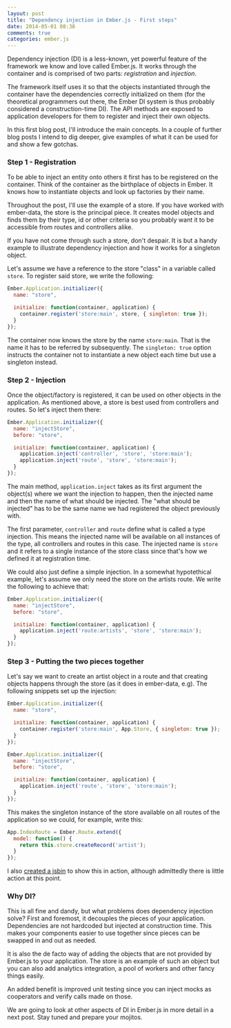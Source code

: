 ```yaml
---
layout: post
title: "Dependency injection in Ember.js - First steps"
date: 2014-05-01 08:38
comments: true
categories: ember.js
---
```


Dependency injection (DI) is a less-known, yet powerful feature of the framework
we know and love called Ember.js. It works through the container and is
comprised of two parts: _registration_ and _injection_.

The framework itself uses it so that the objects instantiated through the
container have the dependencies correctly initialized on them (for the
theoretical programmers out there, the Ember DI system is thus probably
considered a construction-time DI). The API methods are exposed to application
developers for them to register and inject their own objects.

In this first blog post, I'll introduce the main concepts. In a couple of
further blog posts I intend to dig deeper, give examples of what it can be used
for and show a few gotchas.

### Step 1 - Registration

To be able to inject an entity onto others it first has to be registered on the
container. Think of the container as the birthplace of objects in Ember. It
knows how to instantiate objects and look up factories by their name.

Throughout the post, I'll use the example of a store. If you have worked with
ember-data, the store is the principal piece. It creates model objects and
finds them by their type, id or other criteria so you probably want it to be
accessible from routes and controllers alike.

If you have not come through such a store, don't despair. It is but a handy example to
illustrate dependency injection and how it works for a singleton object.

Let's assume we have a reference to the store "class" in a variable called
`store`. To register said store, we write the following:

```js
Ember.Application.initializer({
  name: "store",

  initialize: function(container, application) {
    container.register('store:main', store, { singleton: true });
  }
});
```

The container now knows the store by the name `store:main`. That is the name it
has to be referred by subsequently. The `singleton: true` option
instructs the container not to instantiate a new object each time but use a
singleton instead.

### Step 2 - Injection

Once the object/factory is registered, it can be used on other objects in the
application. As mentioned above, a store is best used from controllers and
routes. So let's inject them there:

```js
Ember.Application.initializer({
  name: "injectStore",
  before: "store",

  initialize: function(container, application) {
    application.inject('controller', 'store', 'store:main');
    application.inject('route', 'store', 'store:main');
  }
});
```

The main method, `application.inject` takes as its first argument the object(s)
where we want the injection to happen, then the injected name and then the name
of what should be injected. The "what should be injected" has to be the same
name we had registered the object previously with.

The first parameter, `controller` and `route` define what is called a type
injection. This means the injected name will be available on all instances of
the type, all controllers and routes in this case. The injected name is `store`
and it refers to a single instance of the store class since that's how we
defined it at registration time.

We could also just define a simple injection. In a somewhat hypotethical
example, let's assume we only need the store on the artists route.  We write the
following to achieve that:

```js
Ember.Application.initializer({
  name: "injectStore",
  before: "store",

  initialize: function(container, application) {
    application.inject('route:artists', 'store', 'store:main');
  }
});
```

### Step 3 - Putting the two pieces together

Let's say we want to create an artist object in a route and that creating
objects happens through the store (as it does in ember-data, e.g). The following
snippets set up the injection:

```js
Ember.Application.initializer({
  name: "store",

  initialize: function(container, application) {
    container.register('store:main', App.Store, { singleton: true });
  }
});

Ember.Application.initializer({
  name: "injectStore",
  before: "store",

  initialize: function(container, application) {
    application.inject('route', 'store', 'store:main');
  }
});
```

This makes the singleton instance of the store available on all routes of the
application so we could, for example, write this:

```js
App.IndexRoute = Ember.Route.extend({
  model: function() {
    return this.store.createRecord('artist');
  }
});
```

I also [created a jsbin][1] to show this in action, although admittedly there is
little action at this point.

### Why DI?

This is all fine and dandy, but what problems does dependency injection solve?
First and foremost, it decouples the pieces of your application. Dependencies
are not hardcoded but injected at construction time. This makes your components
easier to use together since pieces can be swapped in and out as needed.

It is also the de facto way of adding the objects that are not provided by
Ember.js to your application. The store is an example of such an object but you
can also add analytics integration, a pool of workers and other fancy things
easily.

An added benefit is improved unit testing since you can inject mocks as
cooperators and verify calls made on those.

We are going to look at other aspects of DI in Ember.js in more detail in a next
post. Stay tuned and prepare your mojitos.

[1]: http://emberjs.jsbin.com/tufoy/2/edit?html,js,output
